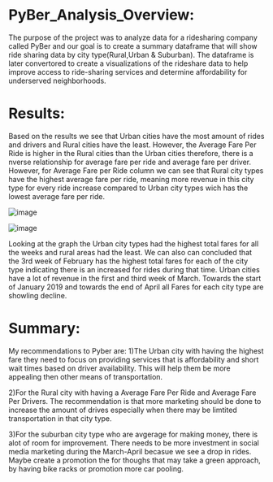 # PyBer_Analysis_Overview:

The purpose of the project was to analyze data for a ridesharing company called PyBer and our goal is  to create a summary dataframe that will show ride sharing data by city type(Rural,Urban & Suburban). The dataframe is later convertored to create a visualizations of the rideshare data to help improve access to ride-sharing services and determine affordability for underserved neighborhoods.

# Results:

Based on the results we see that Urban cities have the most amount of rides and drivers and Rural cities have the least. However,  the Average Fare Per Ride is higher in the Rural cities than the 
Urban cities therefore, there is a nverse relationship for average fare per ride and average fare per driver.
However, for Average Fare per Ride column  we can see that Rural city types have the highest average fare per ride, meaning more revenue in this city type for every ride increase compared to Urban city types wich has the lowest average fare per ride. 

![image](https://user-images.githubusercontent.com/31675832/138938969-c5b90fb7-5b2e-43f5-8d03-2507d79104fe.png)

![image](https://user-images.githubusercontent.com/31675832/138939097-4e8f6dc4-24d8-464e-84ca-4d56e3f801b8.png)

Looking at the graph the Urban city types had the highest total fares for all the weeks and rural areas had the least. We can also can concluded that the 3rd week of February has the highest total fares for each of the city type indicating there is an increased for rides during that time. Urban cities have a lot of revenue in the first and third week of March. Towards the start of January 2019 and towards the end of April all Fares for each city type are showling decline.
# Summary:

My recommendations to Pyber are:
1)The Urban city with having the highest fare they need to focus on providing services that is  affordability and short wait times based on driver availability. This will help them be more appealing then other means of transportation.

2)For the Rural city with having a Average Fare Per Ride and Average Fare Per Drivers. The recommendation is that more marketing should be done to increase the amount of drives especially when there may be limtited transportation in that city type. 

3)For the suburban city type who are avgerage for making money, there is alot of room for improvement. There needs to be more investment in social media marketing during the March-April becasue we see a drop in rides. Maybe create a promotion the for thoughs that may take a green approach, by having bike racks or promotion more car pooling. 

